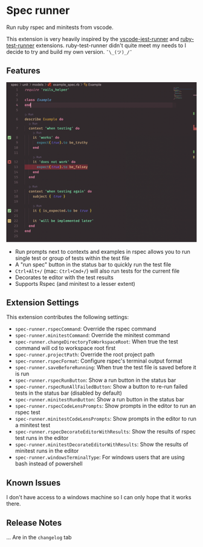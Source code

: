 # Spec runner

Run ruby rspec and minitests from vscode.

This extension is very heavily inspired by the [vscode-jest-runner](https://marketplace.visualstudio.com/items?itemName=firsttris.vscode-jest-runner) and [ruby-test-runner](https://marketplace.visualstudio.com/items?itemName=MateuszDrewniak.ruby-test-runner) extensions. ruby-test-runner didn't quite meet my needs to I decide to try and build my own version. `¯\_(ツ)_/¯`

## Features

![feature X](images/screenshot.png)

- Run prompts next to contexts and examples in rspec allows you to run single test or group of tests within the test file
- A "run spec" button in the status bar to quickly run the test file
- `Ctrl+Alt+/` (mac: `Ctrl+Cmd+/`) will also run tests for the current file
- Decorates te editor with the test results
- Supports Rspec (and minitest to a lesser extent)

## Extension Settings

This extension contributes the following settings:

- `spec-runner.rspecCommand`: Override the rspec command
- `spec-runner.minitestCommand`: Override the minitest command
- `spec-runner.changeDirectoryToWorkspaceRoot`: When true the test command will cd to workspace root first
- `spec-runner.projectPath`: Override the root project path
- `spec-runner.rspecFormat`: Configure rspec's terminal output format
- `spec-runner.saveBeforeRunning`: When true the test file is saved before it is run
- `spec-runner.rspecRunButton`: Show a run button in the status bar
- `spec-runner.rspecRunAllFailedButton`: Show a button to re-run failed tests in the status bar (disabled by default)
- `spec-runner.minitestRunButton`: Show a run button in the status bar
- `spec-runner.rspecCodeLensPrompts`: Show prompts in the editor to run an rspec test
- `spec-runner.minitestCodeLensPrompts`: Show prompts in the editor to run a minitest test
- `spec-runner.rspecDecorateEditorWithResults`: Show the results of rspec test runs in the editor
- `spec-runner.minitestDecorateEditorWithResults`: Show the results of minitest runs in the editor
- `spec-runner.windowsTerminalType`: For windows users that are using bash instead of powershell

## Known Issues

I don't have access to a windows machine so I can only hope that it works there.

## Release Notes

... Are in the `changelog` tab
